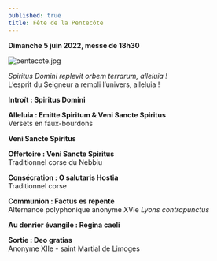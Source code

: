 ```yaml
---
published: true
title: Fête de la Pentecôte
---
```

**Dimanche 5 juin 2022, messe de 18h30**

![pentecote.jpg]({{site.baseurl}}/images/pentecote.jpg)

*Spiritus Domini replevit orbem terrarum, alleluia !*  
L’esprit du Seigneur a rempli l’univers, alleluia !

**Introït : Spiritus Domini**

**Alleluia : Emitte Spiritum & Veni Sancte Spiritus**  
Versets en faux-bourdons

**Veni Sancte Spiritus**

**Offertoire : Veni Sancte Spiritus**  
Traditionnel corse du Nebbiu

**Consécration : O salutaris Hostia**  
Traditionnel corse

**Communion : Factus es repente**  
Alternance polyphonique anonyme XVIe *Lyons contrapunctus*

**Au denrier évangile : Regina caeli**

**Sortie : Deo gratias**  
Anonyme XIIe - saint Martial de Limoges

